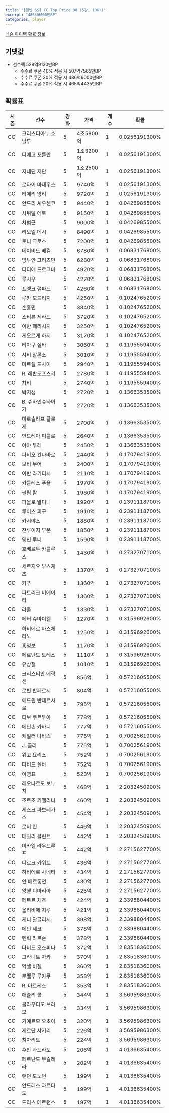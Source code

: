 ```yaml
---
title: "[일반 SS] CC Top Price 90 (5강, 106+)"
excerpt: "486억6000만BP"
categories: player
---
```

[넥슨 아이템 확률 정보](http://iteminfo.nexon.com/probability/fco?sn=7401)

## 기댓값
- 선수팩 528억9130만BP
  - 수수료 쿠폰 40% 적용 시 507억7565만BP
  - 수수료 쿠폰 30% 적용 시 486억6000만BP
  - 수수료 쿠폰 20% 적용 시 465억4435만BP


## 확률표

|시즌|선수|강화|가격|개수|확률|
|---|---|---|---|---|---|
|CC|크리스티아누 호날두|5|4조5800억|1|0.0256191300%|
|CC|디에고 포를란|5|1조3200억|1|0.0256191300%|
|CC|지네딘 지단|5|1조2500억|1|0.0256191300%|
|CC|로타어 마테우스|5|9740억|1|0.0256191300%|
|CC|티에리 앙리|5|9720억|1|0.0256191300%|
|CC|안드리 셰우첸코|5|9440억|1|0.0426985500%|
|CC|사뮈엘 에토|5|9150억|1|0.0426985500%|
|CC|차범근|5|9000억|1|0.0426985500%|
|CC|리오넬 메시|5|8490억|1|0.0426985500%|
|CC|토니 크로스|5|7200억|1|0.0426985500%|
|CC|데이비드 베컴|5|6780억|1|0.0683176800%|
|CC|앙투안 그리즈만|5|6280억|1|0.0683176800%|
|CC|디디에 드로그바|5|4920억|1|0.0683176800%|
|CC|루시우|5|4270억|1|0.0683176800%|
|CC|프랭크 램파드|5|4260억|1|0.0683176800%|
|CC|루카 모드리치|5|4250억|1|0.1024765200%|
|CC|손흥민|5|3840억|1|0.1024765200%|
|CC|스티븐 제라드|5|3720억|1|0.1024765200%|
|CC|이반 페리시치|5|3250억|1|0.1024765200%|
|CC|게오르게 하지|5|3170억|1|0.1024765200%|
|CC|티아구 실바|5|3060억|1|0.1195559400%|
|CC|샤비 알론소|5|3010억|1|0.1195559400%|
|CC|마르셀 드사이|5|2940억|1|0.1195559400%|
|CC|R. 레반도프스키|5|2780억|1|0.1195559400%|
|CC|차비|5|2740억|1|0.1195559400%|
|CC|박지성|5|2720억|1|0.1366353500%|
|CC|B. 슈바인슈타이거|5|2720억|1|0.1366353500%|
|CC|미로슬라프 클로제|5|2700억|1|0.1366353500%|
|CC|안드레아 피를로|5|2640억|1|0.1366353500%|
|CC|야야 투레|5|2450억|1|0.1366353500%|
|CC|파비오 칸나바로|5|2440억|1|0.1707941900%|
|CC|보비 무어|5|2400억|1|0.1707941900%|
|CC|이반 라키티치|5|2110억|1|0.1707941900%|
|CC|카를레스 푸욜|5|1970억|1|0.1707941900%|
|CC|필립 람|5|1960억|1|0.1707941900%|
|CC|파올로 말디니|5|1920억|1|0.2391118700%|
|CC|루이스 피구|5|1910억|1|0.2391118700%|
|CC|카시야스|5|1880억|1|0.2391118700%|
|CC|잔루이지 부폰|5|1850억|1|0.2391118700%|
|CC|웨인 루니|5|1590억|1|0.2391118700%|
|CC|호베르투 카를루스|5|1430억|1|0.2732707100%|
|CC|세르지오 부스케츠|5|1370억|1|0.2732707100%|
|CC|카푸|5|1360억|1|0.2732707100%|
|CC|파트리크 비에이라|5|1360억|1|0.2732707100%|
|CC|라울|5|1330억|1|0.2732707100%|
|CC|페터 슈마이켈|5|1270억|1|0.3159692600%|
|CC|하비에르 마스체라노|5|1250억|1|0.3159692600%|
|CC|홍명보|5|1170억|1|0.3159692600%|
|CC|페르난도 토레스|5|1110억|1|0.3159692600%|
|CC|유상철|5|1010억|1|0.3159692600%|
|CC|크리스티안 에릭센|5|856억|1|0.5721605500%|
|CC|로빈 반페르시|5|804억|1|0.5721605500%|
|CC|에드윈 반데르사르|5|795억|1|0.5721605500%|
|CC|티보 쿠르투아|5|778억|1|0.5721605500%|
|CC|에딘손 카바니|5|777억|1|0.5721605500%|
|CC|케일러 나바스|5|775억|1|0.7002561900%|
|CC|J. 콜러|5|775억|1|0.7002561900%|
|CC|위고 요리스|5|752억|1|0.7002561900%|
|CC|다비드 실바|5|752억|1|0.7002561900%|
|CC|이영표|5|523억|1|0.7002561900%|
|CC|레오나르도 보누치|5|468억|1|2.2032450900%|
|CC|조르조 키엘리니|5|460억|1|2.2032450900%|
|CC|세스크 파브레가스|5|454억|1|2.2032450900%|
|CC|로비 킨|5|446억|1|2.2032450900%|
|CC|데일리 블린트|5|442억|1|2.2032450900%|
|CC|미카엘 라우드루프|5|442억|1|2.2715627700%|
|CC|디르크 카위트|5|436억|1|2.2715627700%|
|CC|하비에르 사네티|5|434억|1|2.2715627700%|
|CC|얀 베르통언|5|430억|1|2.2715627700%|
|CC|앙헬 디마리아|5|425억|1|2.2715627700%|
|CC|페트르 체흐|5|424억|1|2.3398804400%|
|CC|올리비에 지루|5|421억|1|2.3398804400%|
|CC|케니 달글리시|5|398억|1|2.3398804400%|
|CC|에딘 제코|5|378억|1|2.3398804400%|
|CC|헨릭 라르손|5|378억|1|2.3398804400%|
|CC|다비드 오스피나|5|372억|1|2.8351836000%|
|CC|그라니트 자카|5|370억|1|2.8351836000%|
|CC|악셀 비첼|5|360억|1|2.8351836000%|
|CC|로멜루 루카쿠|5|358억|1|2.8351836000%|
|CC|R. 마르케스|5|353억|1|2.8351836000%|
|CC|애슐리 콜|5|344억|1|3.5695986300%|
|CC|클라우디오 브라보|5|334억|1|3.5695986300%|
|CC|기예르모 오초아|5|320억|1|3.5695986300%|
|CC|제르단 샤키리|5|226억|1|3.5695986300%|
|CC|치차리토|5|224억|1|3.5695986300%|
|CC|후안 콰드라도|5|206억|1|4.0136635400%|
|CC|페르난도 무슬레라|5|202억|1|4.0136635400%|
|CC|랜던 도노번|5|199억|1|4.0136635400%|
|CC|안드레스 과르다도|5|199억|1|4.0136635400%|
|CC|드리스 메르턴스|5|197억|1|4.0136635400%|
